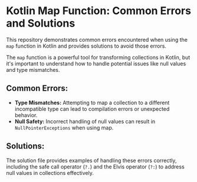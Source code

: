 # Kotlin Map Function: Common Errors and Solutions

This repository demonstrates common errors encountered when using the `map` function in Kotlin and provides solutions to avoid those errors.

The `map` function is a powerful tool for transforming collections in Kotlin, but it's important to understand how to handle potential issues like null values and type mismatches.

## Common Errors:

* **Type Mismatches:** Attempting to map a collection to a different incompatible type can lead to compilation errors or unexpected behavior. 
* **Null Safety:**  Incorrect handling of null values can result in `NullPointerExceptions` when using map.

## Solutions:

The solution file provides examples of handling these errors correctly, including the safe call operator (`?.`) and the Elvis operator (`?:`) to address null values in collections effectively.